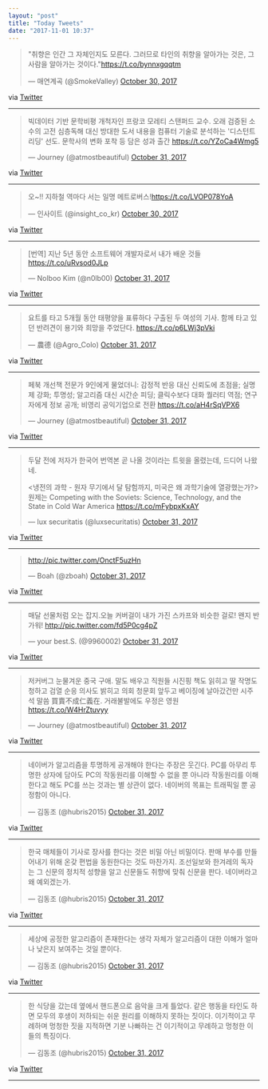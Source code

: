 ```yaml
---
layout: "post"
title: "Today Tweets"
date: "2017-11-01 10:37"
---
```




<blockquote class="twitter-tweet"><p lang="ko" dir="ltr">&quot;취향은 인간 그 자체인지도 모른다. 그러므로 타인의 취향을 알아가는 것은, 그 사람을 알아가는 것이다.&quot;<a href="https://t.co/bynnxgqqtm">https://t.co/bynnxgqqtm</a></p>&mdash; 매연계곡 (@SmokeValley) <a href="https://twitter.com/SmokeValley/status/925144980791758849?ref_src=twsrc%5Etfw">October 30, 2017</a></blockquote>
<script async src="https://platform.twitter.com/widgets.js" charset="utf-8"></script>



via [Twitter]( http://twitter.com/SmokeValley/status/925144980791758849)


- - - - -

<blockquote class="twitter-tweet"><p lang="ko" dir="ltr">빅데이터 기반 문학비평 개척자인 프랑코 모레티 스탠퍼드 교수. 오래 검증된 소수의 고전 심층독해 대신 방대한 도서 내용을 컴퓨터 기술로 분석하는 &#39;디스턴트 리딩&#39; 선도. 문학사의 변화 포착 등 담은 성과 출간 <a href="https://t.co/YZoCa4Wmg5">https://t.co/YZoCa4Wmg5</a></p>&mdash; Journey (@atmostbeautiful) <a href="https://twitter.com/atmostbeautiful/status/925249521788923905?ref_src=twsrc%5Etfw">October 31, 2017</a></blockquote>
<script async src="https://platform.twitter.com/widgets.js" charset="utf-8"></script>



via [Twitter]( http://twitter.com/atmostbeautiful/status/925249521788923905)


- - - - -

<blockquote class="twitter-tweet"><p lang="ko" dir="ltr">오~!! 지하철 역마다 서는 일명 메트로버스!<a href="https://t.co/LVOP078YoA">https://t.co/LVOP078YoA</a></p>&mdash; 인사이트 (@insight_co_kr) <a href="https://twitter.com/insight_co_kr/status/924792783960817664?ref_src=twsrc%5Etfw">October 30, 2017</a></blockquote>
<script async src="https://platform.twitter.com/widgets.js" charset="utf-8"></script>



via [Twitter]( http://twitter.com/insight_co_kr/status/924792783960817664)


- - - - -

<blockquote class="twitter-tweet"><p lang="ko" dir="ltr">[번역] 지난 5년 동안 소프트웨어 개발자로서 내가 배운 것들 <a href="https://t.co/uRvsod0JLp">https://t.co/uRvsod0JLp</a></p>&mdash; Nolboo Kim (@n0lb00) <a href="https://twitter.com/n0lb00/status/925273676165107712?ref_src=twsrc%5Etfw">October 31, 2017</a></blockquote>
<script async src="https://platform.twitter.com/widgets.js" charset="utf-8"></script>



via [Twitter]( http://twitter.com/n0lb00/status/925273676165107712)


- - - - -

<blockquote class="twitter-tweet"><p lang="ko" dir="ltr">요트를 타고 5개월 동안 태평양을 표류하다 구출된 두 여성의 기사. 함께 타고 있던 반려견이 용기와 희망을 주었단다.  <a href="https://t.co/p6LWj3pVki">https://t.co/p6LWj3pVki</a></p>&mdash; 農德 (@Agro_Colo) <a href="https://twitter.com/Agro_Colo/status/925162126938742784?ref_src=twsrc%5Etfw">October 31, 2017</a></blockquote>
<script async src="https://platform.twitter.com/widgets.js" charset="utf-8"></script>



via [Twitter]( http://twitter.com/Agro_Colo/status/925162126938742784)


- - - - -

<blockquote class="twitter-tweet"><p lang="ko" dir="ltr">페북 개선책 전문가 9인에게 물었더니: 감정적 반응 대신 신뢰도에 초점을; 실명제 강화; 투명성; 알고리즘 대신 시간순 피딩; 클릭수보다 대화 퀄러티 역점; 연구자에게 정보 공개; 비영리 공익기업으로 전환 <a href="https://t.co/aH4rSqVPX6">https://t.co/aH4rSqVPX6</a></p>&mdash; Journey (@atmostbeautiful) <a href="https://twitter.com/atmostbeautiful/status/925315873820127232?ref_src=twsrc%5Etfw">October 31, 2017</a></blockquote>
<script async src="https://platform.twitter.com/widgets.js" charset="utf-8"></script>



via [Twitter]( http://twitter.com/atmostbeautiful/status/925315873820127232)


- - - - -

<blockquote class="twitter-tweet"><p lang="ko" dir="ltr">두달 전에 저자가 한국어 번역본 곧 나올 것이라는 트윗을 올렸는데, 드디어 나왔네.

&lt;냉전의 과학 - 원자 무기에서 달 탐험까지, 미국은 왜 과학기술에 열광했는가?&gt;
원제는  Competing with the Soviets: Science, Technology, and the State in Cold War America <a href="https://t.co/mFybpxKxAY">https://t.co/mFybpxKxAY</a></p>&mdash; lux securitatis (@luxsecuritatis) <a href="https://twitter.com/luxsecuritatis/status/925217289611251712?ref_src=twsrc%5Etfw">October 31, 2017</a></blockquote>
<script async src="https://platform.twitter.com/widgets.js" charset="utf-8"></script>



via [Twitter]( http://twitter.com/luxsecuritatis/status/925217289611251712)


- - - - -

<blockquote class="twitter-tweet"><p lang="und" dir="ltr"><a href="https://t.co/OnctF5uzHn">http://pic.twitter.com/OnctF5uzHn</a></p>&mdash; Boah (@zboah) <a href="https://twitter.com/zboah/status/925332597051396098?ref_src=twsrc%5Etfw">October 31, 2017</a></blockquote>
<script async src="https://platform.twitter.com/widgets.js" charset="utf-8"></script>



via [Twitter]( http://twitter.com/zboah/status/925332597051396098)


- - - - -

<blockquote class="twitter-tweet"><p lang="ko" dir="ltr">매달 선물처럼 오는 잡지.오늘 커버걸이 내가 가진 스카프와 비슷한 걸로! 왠지 반가워! <a href="https://t.co/fd5P0cg4pZ">http://pic.twitter.com/fd5P0cg4pZ</a></p>&mdash; your best.S. (@9960002) <a href="https://twitter.com/9960002/status/925295962502848514?ref_src=twsrc%5Etfw">October 31, 2017</a></blockquote>
<script async src="https://platform.twitter.com/widgets.js" charset="utf-8"></script>



via [Twitter]( http://twitter.com/9960002/status/925295962502848514)


- - - - -

<blockquote class="twitter-tweet"><p lang="ko" dir="ltr">저커버그 눈물겨운 중국 구애. 말도 배우고 직원들 시진핑 책도 읽히고 딸 작명도 청하고 검열 순응 의사도 밝히고 의회 청문회 앞두고 베이징에 날아갔건만 시주석 말씀 買賣不成仁義在. 거래불발에도 우정은 영원 <a href="https://t.co/W4HrZtuvyy">https://t.co/W4HrZtuvyy</a></p>&mdash; Journey (@atmostbeautiful) <a href="https://twitter.com/atmostbeautiful/status/925469387972165632?ref_src=twsrc%5Etfw">October 31, 2017</a></blockquote>
<script async src="https://platform.twitter.com/widgets.js" charset="utf-8"></script>



via [Twitter]( http://twitter.com/atmostbeautiful/status/925469387972165632)


- - - - -

<blockquote class="twitter-tweet"><p lang="ko" dir="ltr">네이버가 알고리즘을 투명하게 공개해야 한다는 주장은 웃긴다. PC를 아무리 투명한 상자에 담아도 PC의 작동원리를 이해할 수 없을 뿐 아니라 작동원리를 이해한다고 해도 PC를 쓰는 것과는 별 상관이 없다. 네이버의 목표는 트래픽일 뿐 공정함이 아니다.</p>&mdash; 김동조 (@hubris2015) <a href="https://twitter.com/hubris2015/status/925493626083319808?ref_src=twsrc%5Etfw">October 31, 2017</a></blockquote>
<script async src="https://platform.twitter.com/widgets.js" charset="utf-8"></script>



via [Twitter]( http://twitter.com/hubris2015/status/925493626083319808)


- - - - -

<blockquote class="twitter-tweet"><p lang="ko" dir="ltr">한국 매체들이 기사로 장사를 한다는 것은 비밀 아닌 비밀이다. 판매 부수를 만들어내기 위해 온갖 편법을 동원한다는 것도 마찬가지. 조선일보와 한겨레의 독자는 그 신문의 정치적 성향을 알고 신문들도 취향에 맞춰 신문을 판다. 네이버라고 왜 예외겠는가.</p>&mdash; 김동조 (@hubris2015) <a href="https://twitter.com/hubris2015/status/925496068757798912?ref_src=twsrc%5Etfw">October 31, 2017</a></blockquote>
<script async src="https://platform.twitter.com/widgets.js" charset="utf-8"></script>



via [Twitter]( http://twitter.com/hubris2015/status/925496068757798912)


- - - - -

<blockquote class="twitter-tweet"><p lang="ko" dir="ltr">세상에 공정한 알고리즘이 존재한다는 생각 자체가 알고리즘이 대한 이해가 얼마나 낮은지 보여주는 것일 뿐이다.</p>&mdash; 김동조 (@hubris2015) <a href="https://twitter.com/hubris2015/status/925496172927631361?ref_src=twsrc%5Etfw">October 31, 2017</a></blockquote>
<script async src="https://platform.twitter.com/widgets.js" charset="utf-8"></script>



via [Twitter]( http://twitter.com/hubris2015/status/925496172927631361)


- - - - -

<blockquote class="twitter-tweet"><p lang="ko" dir="ltr">한 식당을 갔는데 옆에서 핸드폰으로 음악을 크게 틀었다. 같은 행동을 타인도 하면 모두의 후생이 저하되는 쉬운 원리를 이해하지 못하는 짓이다. 이기적이고 무례하며 멍청한 짓을 지적하면 기분 나빠하는 건 이기적이고 무례하고 멍청한 이들의 특징이다.</p>&mdash; 김동조 (@hubris2015) <a href="https://twitter.com/hubris2015/status/925500075253493760?ref_src=twsrc%5Etfw">October 31, 2017</a></blockquote>
<script async src="https://platform.twitter.com/widgets.js" charset="utf-8"></script>



via [Twitter]( http://twitter.com/hubris2015/status/925500075253493760)


- - - - -
